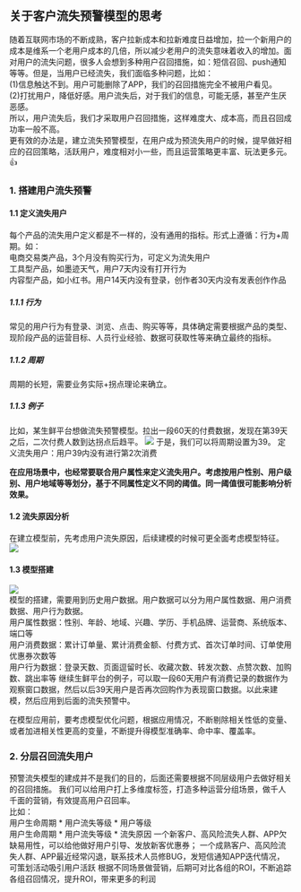 ## 关于客户流失预警模型的思考 

随着互联网市场的不断成熟，客户拉新成本和拉新难度日益增加，拉一个新用户的成本是维系一个老用户成本的几倍，所以减少老用户的流失意味着收入的增加。面对用户的流失问题，很多人会想到多种用户召回措施，如：短信召回、push通知等等。但是，当用户已经流失，我们面临多种问题，比如：  
(1)信息触达不到。用户可能删除了APP，我们的召回措施完全不被用户看见。  
(2)打扰用户，降低好感。用户流失后，对于我们的信息，可能无感，甚至产生厌恶感。  
所以，用户流失后，我们才采取用户召回措施，这样难度大、成本高，而且召回成功率一般不高。  
更有效的办法是，建立流失预警模型，在用户成为预流失用户的时候，提早做好相应的召回策略，活跃用户，难度相对小一些，而且运营策略更丰富、玩法更多元。:thumbsup:  
>
### 1. 搭建用户流失预警
#### 1.1 定义流失用户
每个产品的流失用户定义都是不一样的，没有通用的指标。形式上遵循：行为+周期。如：    
电商交易类产品，3个月没有购买行为，可定义为流失用户   
工具型产品，如墨迹天气，用户7天内没有打开行为  
内容型产品，如小红书。用户14天内没有登录，创作者30天内没有发表创作作品  

##### 1.1.1 行为
常见的用户行为有登录、浏览、点击、购买等等，具体确定需要根据产品的类型、现阶段产品的运营目标、人员行业经验、数据可获取性等来确立最终的指标。

##### 1.1.2 周期
周期的长短，需要业务实际+拐点理论来确立。  

##### 1.1.3 例子
比如，某生鲜平台想做流失预警模型。拉出一段60天的付费数据，发现在第39天之后，二次付费人数到达拐点后趋平。
![](https://ae02.alicdn.com/kf/U93cf5003545a44cbafa5adace7f8d6d7v.jpg)
于是，我们可以将周期设置为39。
定义流失用户：用户39内没有进行第2次消费

**在应用场景中，也经常要联合用户属性来定义流失用户。考虑按用户性别、用户级别、用户地域等等划分，基于不同属性定义不同的阈值。同一阈值很可能影响分析效果。**  

#### 1.2 流失原因分析
在建立模型前，先考虑用户流失原因，后续建模的时候可更全面考虑模型特征。  
![](https://sc01.alicdn.com/kf/U1acdd78ab8e44f78b8298f65c6149bccI.jpg)  

#### 1.3 模型搭建
![](https://sc04.alicdn.com/kf/U6b79c20959ea4e8fa2e48924e2d3ae45s.jpg)  
模型的搭建，需要用到历史用户数据。用户数据可以分为用户属性数据、用户消费数据、用户行为数据。  
用户属性数据：性别、年龄、地域、兴趣、学历、手机品牌、运营商、系统版本、端口等  
用户消费数据：累计订单量、累计消费金额、付费方式、首次订单时间、订单使用优惠券次数等  
用户行为数据：登录天数、页面逗留时长、收藏次数、转发次数、点赞次数、加购数、跳出率等 
继续生鲜平台的例子，可以取一段60天用户有消费记录的数据作为观察窗口数据，然后以后39天用户是否再次回购作为表现窗口数据。以此来建模，然后应用到后面的流失预警中。  

在模型应用前，要考虑模型优化问题，根据应用情况，不断剔除相关性低的变量、或者加进相关性更高的变量，不断提升得模型准确率、命中率、覆盖率。  

### 2. 分层召回流失用户
预警流失模型的建成并不是我们的目的，后面还需要根据不同层级用户去做好相关的召回措施。
我们可以给用户打上多维度标签，打造多种运营分组场景，做千人千面的营销，有效提高用户召回率。  
比如：  
用户生命周期 * 用户流失等级 * 用户等级  
用户生命周期 * 用户流失等级 * 流失原因
一个新客户、高风险流失人群、APP欠缺易用性，可以给他做好用户引导、发放新客优惠券；
一个成熟客户、高风险流失人群、APP最近经常闪退，联系技术人员修BUG，发短信通知APP迭代情况，可策划活动吸引用户活跃
根据不同场景做营销，后期可对比各组的ROI，不断追踪各组召回情况，提升ROI，带来更多的利润

